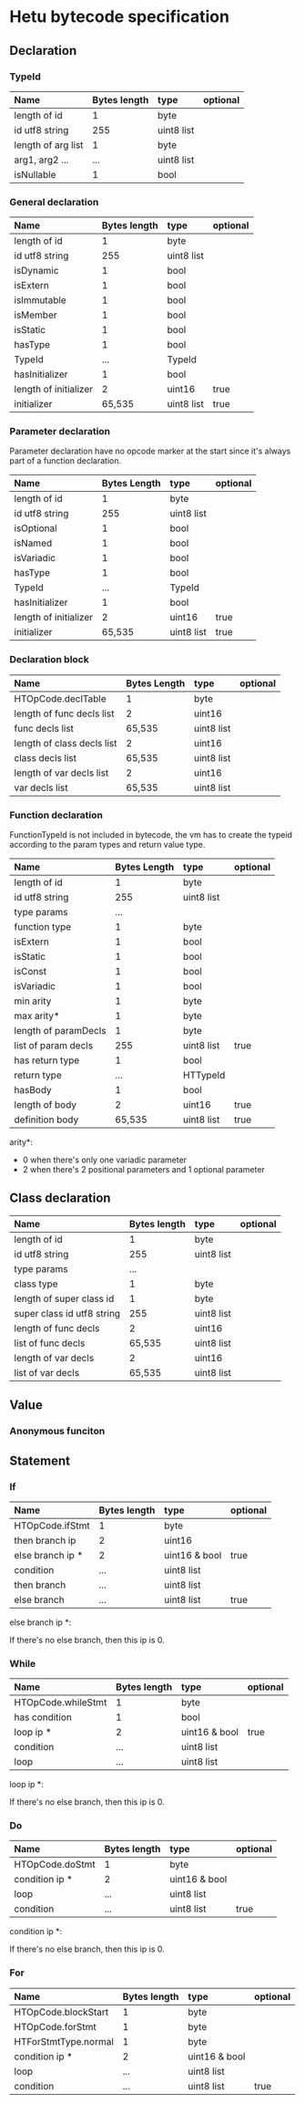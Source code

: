 # Hetu bytecode specification

## Declaration

### TypeId

| Name               | Bytes length | type       | optional |
| :----------------- | :----------- | :--------- | :------- |
| length of id       | 1            | byte       |          |
| id utf8 string     | 255          | uint8 list |          |
| length of arg list | 1            | byte       |          |
| arg1, arg2 ...     | ...          | uint8 list |          |
| isNullable         | 1            | bool       |          |

### General declaration

| Name                  | Bytes length | type       | optional |
| :-------------------- | :----------- | :--------- | :------- |
| length of id          | 1            | byte       |          |
| id utf8 string        | 255          | uint8 list |          |
| isDynamic             | 1            | bool       |          |
| isExtern              | 1            | bool       |          |
| isImmutable           | 1            | bool       |          |
| isMember              | 1            | bool       |          |
| isStatic              | 1            | bool       |          |
| hasType               | 1            | bool       |          |
| TypeId                | ...          | TypeId     |          |
| hasInitializer        | 1            | bool       |          |
| length of initializer | 2            | uint16     | true     |
| initializer           | 65,535       | uint8 list | true     |

### Parameter declaration

Parameter declaration have no opcode marker at the start since it's always part of a function declaration.

| Name                  | Bytes Length | type       | optional |
| :-------------------- | :----------- | :--------- | :------- |
| length of id          | 1            | byte       |          |
| id utf8 string        | 255          | uint8 list |          |
| isOptional            | 1            | bool       |          |
| isNamed               | 1            | bool       |          |
| isVariadic            | 1            | bool       |          |
| hasType               | 1            | bool       |          |
| TypeId                | ...          | TypeId     |          |
| hasInitializer        | 1            | bool       |          |
| length of initializer | 2            | uint16     | true     |
| initializer           | 65,535       | uint8 list | true     |

### Declaration block

| Name                       | Bytes Length | type       | optional |
| :------------------------- | :----------- | :--------- | :------- |
| HTOpCode.declTable         | 1            | byte       |          |
| length of func decls list  | 2            | uint16     |          |
| func decls list            | 65,535       | uint8 list |          |
| length of class decls list | 2            | uint16     |          |
| class decls list           | 65,535       | uint8 list |          |
| length of var decls list   | 2            | uint16     |          |
| var decls list             | 65,535       | uint8 list |          |

### Function declaration

FunctionTypeId is not included in bytecode, the vm has to
create the typeid according to the param types and return value type.

| Name                 | Bytes Length | type       | optional |
| :------------------- | :----------- | :--------- | :------- |
| length of id         | 1            | byte       |          |
| id utf8 string       | 255          | uint8 list |          |
| type params          | ...          |            |          |
| function type        | 1            | byte       |          |
| isExtern             | 1            | bool       |          |
| isStatic             | 1            | bool       |          |
| isConst              | 1            | bool       |          |
| isVariadic           | 1            | bool       |          |
| min arity            | 1            | byte       |          |
| max arity\*          | 1            | byte       |          |
| length of paramDecls | 1            | byte       |          |
| list of param decls  | 255          | uint8 list | true     |
| has return type      | 1            | bool       |          |
| return type          | ...          | HTTypeId   |          |
| hasBody              | 1            | bool       |          |
| length of body       | 2            | uint16     | true     |
| definition body      | 65,535       | uint8 list | true     |

arity\*:

- 0 when there's only one variadic parameter
- 2 when there's 2 positional parameters and 1 optional parameter

## Class declaration

| Name                       | Bytes length | type       | optional |
| :------------------------- | :----------- | :--------- | :------- |
| length of id               | 1            | byte       |          |
| id utf8 string             | 255          | uint8 list |          |
| type params                | ...          |            |          |
| class type                 | 1            | byte       |          |
| length of super class id   | 1            | byte       |          |
| super class id utf8 string | 255          | uint8 list |          |
| length of func decls       | 2            | uint16     |          |
| list of func decls         | 65,535       | uint8 list |          |
| length of var decls        | 2            | uint16     |          |
| list of var decls          | 65,535       | uint8 list |          |

## Value

### Anonymous funciton

## Statement

### If

| Name              | Bytes length | type          | optional |
| :---------------- | :----------- | :------------ | :------- |
| HTOpCode.ifStmt   | 1            | byte          |          |
| then branch ip    | 2            | uint16        |          |
| else branch ip \* | 2            | uint16 & bool | true     |
| condition         | ...          | uint8 list    |          |
| then branch       | ...          | uint8 list    |          |
| else branch       | ...          | uint8 list    | true     |

else branch ip \*:

If there's no else branch, then this ip is 0.

### While

| Name               | Bytes length | type          | optional |
| :----------------- | :----------- | :------------ | :------- |
| HTOpCode.whileStmt | 1            | byte          |          |
| has condition      | 1            | bool          |          |
| loop ip \*         | 2            | uint16 & bool | true     |
| condition          | ...          | uint8 list    |          |
| loop               | ...          | uint8 list    |          |

loop ip \*:

If there's no else branch, then this ip is 0.

### Do

| Name            | Bytes length | type          | optional |
| :-------------- | :----------- | :------------ | :------- |
| HTOpCode.doStmt | 1            | byte          |          |
| condition ip \* | 2            | uint16 & bool |          |
| loop            | ...          | uint8 list    |          |
| condition       | ...          | uint8 list    | true     |

condition ip \*:

If there's no else branch, then this ip is 0.

### For

| Name                 | Bytes length | type          | optional |
| :------------------- | :----------- | :------------ | :------- |
| HTOpCode.blockStart  | 1            | byte          |          |
| HTOpCode.forStmt     | 1            | byte          |          |
| HTForStmtType.normal | 1            | byte          |          |
| condition ip \*      | 2            | uint16 & bool |          |
| loop                 | ...          | uint8 list    |          |
| condition            | ...          | uint8 list    | true     |
